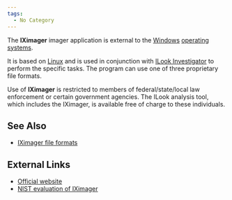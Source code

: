 ```yaml
---
tags:
  - No Category
---
```

The **IXimager** imager application is external to the
[Windows](windows.md) [operating
systems](operating_system.md).

It is based on [Linux](linux.md) and is used in conjunction with
[ILook Investigator](ilook.md) to perform the specific tasks. The program can
use one of three proprietary file formats.

Use of **IXimager** is restricted to members of federal/state/local law
enforcement or certain government agencies. The ILook analysis tool,
which includes the IXimager, is available free of charge to these
individuals.

## See Also

* [IXimager file formats](iximager_file_formats.md)

## External Links

* [Official website](http://www.ilook-forensics.org/iximager.html)
* [NIST evaluation of IXimager](http://www.ojp.usdoj.gov/nij/pubs-sum/217678.htm)

